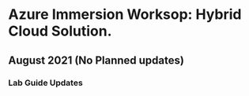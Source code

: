 # Azure Immersion Worksop: Hybrid Cloud Solution.

## August 2021 (No Planned updates)
### Lab Guide Updates 
